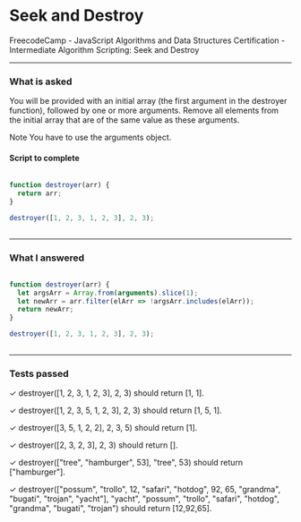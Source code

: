 # Seek and Destroy
FreecodeCamp - JavaScript Algorithms and Data Structures Certification - Intermediate Algorithm Scripting: Seek and Destroy


---


### What is asked

You will be provided with an initial array (the first argument in the destroyer function), followed by one or more arguments. Remove all elements from the initial array that are of the same value as these arguments.

Note
You have to use the arguments object.


#### Script to complete

```javascript  
  
function destroyer(arr) {
  return arr;
}

destroyer([1, 2, 3, 1, 2, 3], 2, 3);
  

```

---


### What I answered

```javascript  
  
function destroyer(arr) {
  let argsArr = Array.from(arguments).slice(1);
  let newArr = arr.filter(elArr => !argsArr.includes(elArr));
  return newArr;
}

destroyer([1, 2, 3, 1, 2, 3], 2, 3);
  

```

---


### Tests passed

✓ destroyer([1, 2, 3, 1, 2, 3], 2, 3) should return [1, 1].

✓ destroyer([1, 2, 3, 5, 1, 2, 3], 2, 3) should return [1, 5, 1].

✓ destroyer([3, 5, 1, 2, 2], 2, 3, 5) should return [1].

✓ destroyer([2, 3, 2, 3], 2, 3) should return [].

✓ destroyer(["tree", "hamburger", 53], "tree", 53) should return ["hamburger"].

✓ destroyer(["possum", "trollo", 12, "safari", "hotdog", 92, 65, "grandma", "bugati", "trojan", "yacht"], "yacht", "possum", "trollo", "safari", "hotdog", "grandma", "bugati", "trojan") should return [12,92,65].